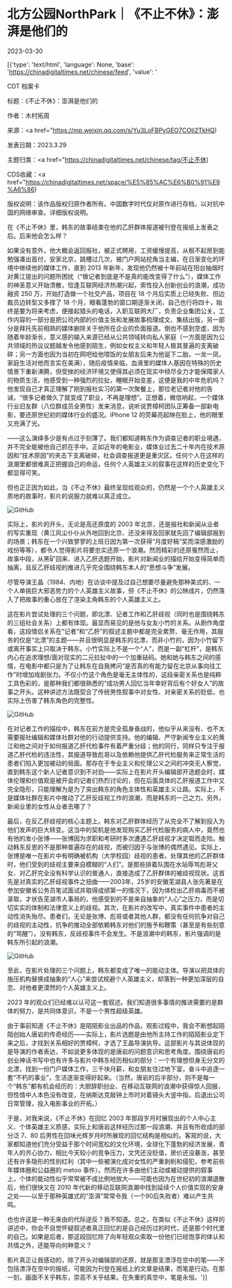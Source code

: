 # 北方公园NorthPark｜《不止不休》：澎湃是他们的

2023-03-30

[{'type': 'text/html', 'language': None, 'base': 'https://chinadigitaltimes.net/chinese/feed', 'value': '

CDT 档案卡

标题：《不止不休》：澎湃是他们的

作者：木村拓周

来源：<a href="https://mp.weixin.qq.com/s/Yu3LoFBPyGEO7COti2TkHQ)

发表日期：2023.3.29

主题归类：<a href="https://chinadigitaltimes.net/chinese/tag/不止不休)

CDS收藏：<a href="https://chinadigitaltimes.net/space/%E5%85%AC%E6%B0%91%E9%A6%86)

版权说明：该作品版权归原作者所有。中国数字时代仅对原作进行存档，以对抗中国的网络审查。详细版权说明。





在《不止不休》里，韩东的故事结束在他的乙肝群体报道被刊登在报纸上发表之后。后来他会怎么样？

如果没有意外，他大概会返回报社，被正式聘用，工资缓慢提高，从租不起房到能勉强凑出首付，安家北京，跳槽过几次，被门户网站挖角当主编，在日渐变化的环境中继续他的媒体工作，直到 2013 年新年，发现他仍然被十年前站在阳台抽烟时对黄江提出的问题所困扰（“做记者到底是不是真的能改变得了什么”），媒体工作的神圣意义开始溃散，恰逢互联网经济热潮兴起，索性投入创新创业的浪潮，成功融资 250 万，开始打造做一个社交产品，项目在 18 个月后实质上已经失败、但边裁员边转型又多撑了 18 个月，眼看蓬勃的窗口期逐渐关闭，自己也行将四十，始终是要为将来考虑，便接起猎头的电话，入职互联网大厂，负责企业集团公关，工作内容的一部分是把公司内部的价值主张和发展故事梳理成文、集结出版，另一部分是拜托先前相熟的媒体删除关于他所在企业的负面报道。倒也不感到空虚，因为随着年龄渐长，意义感的输入来源已经从公共领域转向私人家庭（一方面是因为公共领域的热议议题越发令他感到陌生，例如女权主义和年轻人极其普遍的支离破碎；另一方面也因为当初在网吧给他喂饭的女朋友后来为他诞下二胎，一龙一凤，家庭生活对他而言实在美满），随后疫情来临，血液里的媒体人基因在特殊的历史情景下重新沸腾，但受挫的经济环境又使得其必须在现实中倾尽全力才能保障家人的物质生活，他感受到一种强烈的拉扯，睡眠开始变差，这便是我的中年危机吗？他发现自己才真正理解了刚到报社实习的第一次聚餐上，那位老记者对他的告诫，“很多记者做久了就变成了职业，不再是理想”。正想着，微信响起，一个媒体行业旧友群（八位群成员全男性）发来消息，说听说贾樟柯团队正筹备一部新电影，要还原世纪初的媒体行业的盛况。iPhone 12 的荧幕亮起映在脸上，他的眼里又充满了光。

——这么演绎多少是有点过于刻薄了。我们都知道韩东作为调查记者的职业境遇，并不完全能被他自己抓在手中。正如近年的电影业，媒体业过去二十年内在技术原因和“技术原因”的夹击下支离破碎，社会调查报道更是重灾区。任何个人在这样的浪潮里都很难真正把握自己的命运，任何个人英雄主义的叙事在这样的历史变化下都显得可笑。

但也正正因为如此，当《不止不休》最终呈现给观众的，仍然是一个个人英雄主义质地的故事时，影片的说服力就难以真正成立。

![GitHub](https://chinadigitaltimes.net/chinese/files/2023/03/post-694348-6425145d23bea.)

实际上，影片的开头，无论是高还原度的 2003 年北京，还是报社和新闻从业者的写实重现（黄江风尘仆仆从外地回到北京、还没来得及回家就先回了编辑部报到的场景；韩东在一个兴致寥寥的上班日因为第一次获得“月度好稿”奖而深感激励的戏份等等），都令人觉得影片将要忠实还原一个浪潮。然而精彩的还原戛然而止，故事中段，从黑矿回来、进入乙肝选题开始，影片对新闻业的描绘开始变得简单而抽离，且反乙肝歧视的推进几乎完全围绕韩东本人的“思想斗争”发展。

尽管导演王晶（1984、内地）在访谈中提及过自己想要尽量避免那种美式的、一个人单挑巨大邪恶势力的个人英雄主义故事，但《不止不休》的公映成片，仍然落入了把故事的重心放在了渲染主角韩东的个人英雄主义上。

这在影片尝试处理的三个问题，即北漂、记者工作和乙肝歧视（同时也是围绕韩东的三组社会关系）上都有体现。最显而易见的是他与女友小竹的关系。从剧作角度看，这段情侣关系在“记者”和“乙肝”的叙述主题中都是完全累赘、毫无作用，其服务的仅是“北漂”的主题——并且很明显是韩东的北漂，而非小竹的，因为小竹留下或离开事实上只取决于韩东。小竹实际上不是一个“人”，而是一副“杠杆”，是韩东内心在追求理想/面对现实的二元拉扯中的一个加重砝码。她和她与韩东之间的感情，在电影中都只是为了让韩东在自我拷问“是否真的有能力留在北京从事向往工作”时增加戏剧张力。不仅小竹这个角色是毫无主体性的，这段亲密关系也是纯粹工具色彩的，是那种我们都很熟悉的“成功男人回忆当年幸好背后有个好女人”的故事之开头。这种讲述方法既契合了传统男性叙事中对女性、对亲密关系的贬低，也实际上伤害了韩东角色的完整性。

![GitHub](https://chinadigitaltimes.net/chinese/files/2023/03/post-694348-6425145d2e71c.)

在对记者工作的描绘中，韩东在前方是完全孤身奋战的，他似乎从来没有、也不太需要报社编辑和媒体社群对他的行动提供支持。他的编辑、严守新闻专业主义的黄江和他之间对于如何报道乙肝代检事件有着严重分歧；他的同行，同样只专注于报道乙肝代检的违法性，其报道导致彪哥以及依赖他提供乙肝代检服务来正常生活的患者们陷入更加被动的局面。那存在于专业主义和伦理公义之间的冲突无人察觉，直到韩东这个新人记者意识到不对劲——实际上在影片开头编辑部开选题会时，媒体伦理和价值观是被开会的记者们热烈讨论的，但在后面具体的乙肝报道工作中又完全隐形，只能理解为是为了突出韩东的角色主体性和英雄主义让路。实际上，不是媒体社群在影片中推动了乙肝反歧视工作的浪潮，而是韩东的一己之力。另外，新闻业里的女性从业者去哪了？

最后，在反乙肝歧视的核心主题上。韩东对乙肝群体经历了从完全不了解到投入为他们发声的巨大转变。这当中的契机是他发现购买乙肝代检服务的病人中，竟然也有他的发小张博——张博因为求职和考研时多次遭遇乙肝歧视才决定铤而走险。触动韩东反思的不是那种普遍存在的歧视，而被归因于与张博的偶然遇见。实际上，张博是唯一在影片中有明确被机构（大学校园）歧视的患者。处理其他的乙肝群体时，他们受到的歧视主要来自模糊的“人们”。是那些排着队围在水站辱骂彪哥父女、对乙肝完全没有科学认识的普通人，直接造成了乙肝群体的被歧视现状。这首先是对真实的乙肝歧视事件之扭曲——2003年，25岁的安徽芜湖县人张先著是在参加安徽省公务员笔试面试并取得成绩第一的情况下，因为体检出乙肝病毒而不被录取，才状告芜湖市人事局的，他感受到的不是来自抽象的“人心”之压力，而是切切实实的体制和法律意义上的歧视。其次，在影片的改写中，真实事件中患者的主动性消失殆尽。患者们，无论是张博、彪哥或者其他人群，都没有任何抗争对自己的歧视的主动性，抗争的推动全部依赖韩东对他们的施予和鞭策（甚至是有些刻意的“骂醒”）。没有韩东，反歧视事件不会发生。不是浪潮中的韩东，影片强调的是韩东所引起的浪潮。

![GitHub](https://chinadigitaltimes.net/chinese/files/2023/03/post-694348-6425145d379c0.)

至此，在影片处理的三个问题上，韩东都变成了唯一的能动主体。导演以把具体的施压机构替换成抽象的“人心”来尝试规避个人英雄主义，却落到一种更加深层的自恋、对他者更漠然的个人英雄主义上。

2023 年的观众们已经难以认可这一套叙述。我们知道很多事情的推进需要的是群体的努力，是共同体意识，不是一个男性超级英雄。

由于事前知道《不止不休》是陌陌影业出品的作品，观影过程中，我会不断想起陌陌创始人唐岩的传奇经历——实际上，影片选题是由他所主持工作的陌陌影业定下来之后，才找到关系相好的贾樟柯，才选了王晶导演执导。这部影片与其说体现的是导演的作者表达，不如说更多体现的是唐岩的问题意识和思考角度。围绕唐岩的创业神话书写中也有许多与影片中韩东经历相似的部分：一个有理想但身无分文的北漂，找到一份门户媒体工作，三千块月薪，和女朋友住过地下室，奋斗中追逐一套“不朽的事业”，生活逐渐变得好起来。（当然，唐岩的后半部分，则不是每一个“韩东”都有机会经历的：大胆辞职创业、在移动互联网的浪潮中获得惊人回报，但性情中人本色没有改变，在纳斯达克敲钟上市时对着镜头大竖中指，后退出公司日常管理，投入电影事业的开拓。）

于是，对我来说，《不止不休》在回忆 2003 年那段岁月时展现出的个人中心主义、个体英雄主义质感，实际上和唐岩这样经历过那一段浪潮、并且有所收成的部分泛 7、80 后男性在回味光辉岁月时所展现的回忆结构是相似的。客观的说，大家都知道他们充分受益于那个时间宽松的文化环境，全球化下蓬勃的经济发展，青年人的齐心协力，相比今天较小的竞争压力，文凭还没贬值，房价还没暴涨，甚至还有许多隐形的性别红利（其中一些被演化成对女性的严重剥削和侵犯，参考前些年媒体圈和公益圈的 metoo 事件）。然而在许多由他们主动或被动提供的叙事上，个体的能动性似乎常常被不成比例地放大——可能也因为在世纪初的浪潮退散后，他们很快又在 2010 年代新的移动互联网浪潮中找到延续个人价值实现的安身之处——以至于那种英雄式的“澎湃”常常令我（一个90后失败者）难以产生共鸣。

也也许这是一种无来由的代际逆反？我不知道。总之，在类似《不止不休》这样的讲述中，你会不自觉怀疑叙述者真正回忆的是自己经历过的时代，还是那个时代里的自己。如果是后者，那这段回忆除了向年轻观众索取一份他们已经饱享的体认和共情之外，还能导向何种意义？

影片真正让我感动的，除了开头对编辑部的还原，就是那支漂浮在空中的笔——不包括漂浮在空中的报纸，可能因为刊登在报纸上的文章是结果，而笔是行动。在那一刻，画面不关乎韩东，崇高不关乎结果。在失重的真空中，笔是永恒。'}]